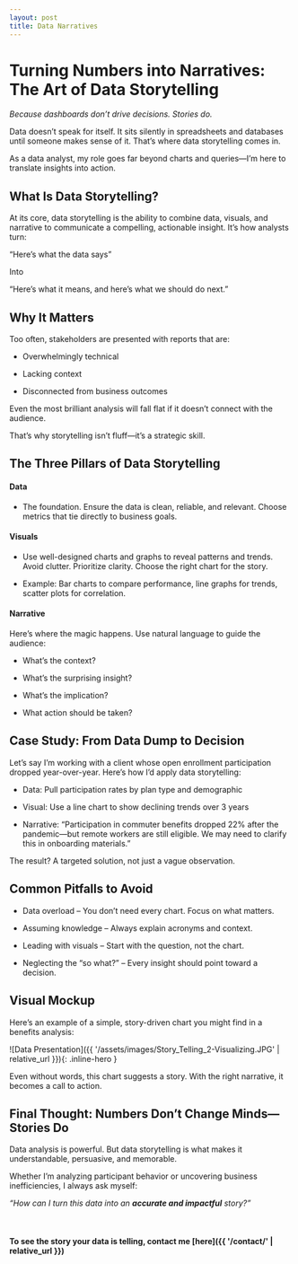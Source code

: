 ```yaml
---
layout: post
title: Data Narratives
---
```


# Turning Numbers into Narratives: The Art of Data Storytelling

*Because dashboards don’t drive decisions. Stories do.*
 
Data doesn’t speak for itself. It sits silently in spreadsheets and databases until someone makes sense of it. That’s where data storytelling comes in.

As a data analyst, my role goes far beyond charts and queries—I’m here to translate insights into action.

## What Is Data Storytelling?

At its core, data storytelling is the ability to combine data, visuals, and narrative to communicate a compelling, actionable insight. It’s how analysts turn:

“Here’s what the data says”

Into

“Here’s what it means, and here’s what we should do next.”

## Why It Matters

Too often, stakeholders are presented with reports that are:

* Overwhelmingly technical
 
* Lacking context
 
* Disconnected from business outcomes
 
Even the most brilliant analysis will fall flat if it doesn’t connect with the audience.

That’s why storytelling isn’t fluff—it’s a strategic skill.

## The Three Pillars of Data Storytelling

#### Data

* The foundation. Ensure the data is clean, reliable, and relevant. Choose metrics that tie directly to business goals.
 
#### Visuals

* Use well-designed charts and graphs to reveal patterns and trends. Avoid clutter. Prioritize clarity. Choose the right chart for the story.

* Example: Bar charts to compare performance, line graphs for trends, scatter plots for correlation.
 
#### Narrative

Here’s where the magic happens. Use natural language to guide the audience:

* What’s the context?

* What’s the surprising insight?

* What’s the implication?

* What action should be taken?

## Case Study: From Data Dump to Decision

Let’s say I’m working with a client whose open enrollment participation dropped year-over-year. Here’s how I’d apply data storytelling:

* Data: Pull participation rates by plan type and demographic
 
* Visual: Use a line chart to show declining trends over 3 years
 
* Narrative: “Participation in commuter benefits dropped 22% after the pandemic—but remote workers are still eligible. We may need to clarify this in onboarding materials.”
 
The result? A targeted solution, not just a vague observation.

## Common Pitfalls to Avoid

* Data overload – You don’t need every chart. Focus on what matters.
 
* Assuming knowledge – Always explain acronyms and context.
 
* Leading with visuals – Start with the question, not the chart.

* Neglecting the “so what?” – Every insight should point toward a decision.

## Visual Mockup

Here’s an example of a simple, story-driven chart you might find in a benefits analysis:

![Data Presentation]({{ '/assets/images/Story_Telling_2-Visualizing.JPG' | relative_url }}){: .inline-hero }

Even without words, this chart suggests a story. With the right narrative, it becomes a call to action.

## Final Thought: Numbers Don’t Change Minds—Stories Do

Data analysis is powerful. But data storytelling is what makes it understandable, persuasive, and memorable.

Whether I’m analyzing participant behavior or uncovering business inefficiencies, I always ask myself:

*“How can I turn this data into an **accurate and impactful** story?”*

<br>

#### To see the story your data is telling, contact me [here]({{ '/contact/' | relative_url }})

